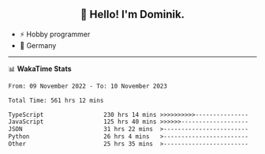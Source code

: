 <h2 align="center">👋 Hello! I'm Dominik.</h2>

- ⚡ Hobby programmer
- 📍 Germany

---
📊 **WakaTime Stats**
<!--START_SECTION:waka-->

```txt
From: 09 November 2022 - To: 10 November 2023

Total Time: 561 hrs 12 mins

TypeScript                 230 hrs 14 mins >>>>>>>>>>---------------   41.03 %
JavaScript                 125 hrs 40 mins >>>>>>-------------------   22.39 %
JSON                       31 hrs 22 mins  >------------------------   05.59 %
Python                     26 hrs 4 mins   >------------------------   04.65 %
Other                      25 hrs 35 mins  >------------------------   04.56 %
```

<!--END_SECTION:waka-->
